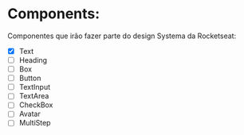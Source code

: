# Components:
Componentes que irão fazer parte do design Systema da Rocketseat:

- [x] Text
- [ ] Heading  
- [ ] Box  
- [ ] Button
- [ ] TextInput
- [ ] TextArea
- [ ] CheckBox
- [ ] Avatar
- [ ] MultiStep